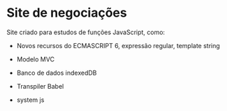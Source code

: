 # Site de negociações
Site criado para estudos de funções JavaScript, como:

- Novos recursos do ECMASCRIPT 6, expressão regular, template string

- Modelo MVC
 
 - Banco de dados indexedDB
 - Transpiler Babel
 - system js
